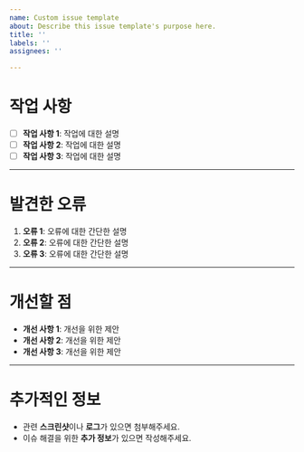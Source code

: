 ```yaml
---
name: Custom issue template
about: Describe this issue template's purpose here.
title: ''
labels: ''
assignees: ''

---
```


# 작업 사항

- [ ] **작업 사항 1**: 작업에 대한 설명
- [ ] **작업 사항 2**: 작업에 대한 설명
- [ ] **작업 사항 3**: 작업에 대한 설명

---

# 발견한 오류

1. **오류 1**: 오류에 대한 간단한 설명
2. **오류 2**: 오류에 대한 간단한 설명
3. **오류 3**: 오류에 대한 간단한 설명

---

# 개선할 점

- **개선 사항 1**: 개선을 위한 제안
- **개선 사항 2**: 개선을 위한 제안
- **개선 사항 3**: 개선을 위한 제안

---

# 추가적인 정보

- 관련 **스크린샷**이나 **로그**가 있으면 첨부해주세요.
- 이슈 해결을 위한 **추가 정보**가 있으면 작성해주세요.
